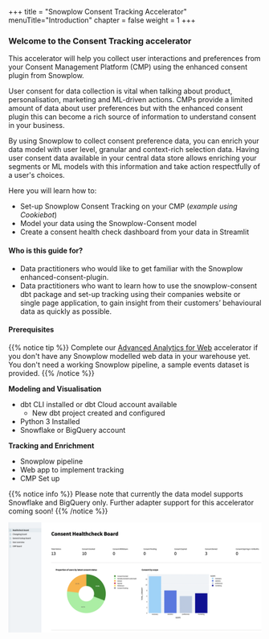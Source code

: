 +++
title = "Snowplow Consent Tracking Accelerator"
menuTitle="Introduction"
chapter = false
weight = 1
+++

### Welcome to the Consent Tracking accelerator

This accelerator will help you collect user interactions and preferences from your Consent Management Platform (CMP) using the enhanced consent plugin from Snowplow.

User consent for data collection is vital when talking about product, personalisation, marketing and ML-driven actions. CMPs provide a limited amount of data about user preferences but with the enhanced consent plugin this can become a rich source of information to understand consent in your business.

By using Snowplow to collect consent preference data, you can enrich your data model with user level, granular and context-rich selection data. Having user consent data available in your central data store allows enriching your segments or ML models with this information and take action respectfully of a user's choices.

Here you will learn how to:

- Set-up Snowplow Consent Tracking on your CMP (_example using Cookiebot_)
- Model your data using the Snowplow-Consent model
- Create a consent health check dashboard from your data in Streamlit

#### Who is this guide for?

- Data practitioners who would like to get familiar with the Snowplow enhanced-consent-plugin.
- Data practitioners who want to learn how to use the snowplow-consent dbt package and set-up tracking using their companies website or single page application, to gain insight from their customers’ behavioural data as quickly as possible.

#### Prerequisites

{{% notice tip %}}
Complete our [Advanced Analytics for Web](https://docs.snowplow.io/accelerators/web/) accelerator if you don't have any Snowplow modelled web data in your warehouse yet. You don't need a working Snowplow pipeline, a sample events dataset is provided.
{{% /notice %}}

**Modeling and Visualisation**
- dbt CLI installed or dbt Cloud account available
  - New dbt project created and configured
- Python 3 Installed
- Snowflake or BigQuery account

**Tracking and Enrichment**
- Snowplow pipeline
- Web app to implement tracking
- CMP Set up

{{% notice info %}}
Please note that currently the data model supports Snowflake and BigQuery only. Further adapter support for this accelerator coming soon!
{{% /notice %}}

!['logo-banner' ](images/streamlit_dashboard.png)


